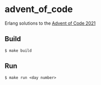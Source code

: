 advent_of_code
=====

Erlang solutions to the [Advent of Code 2021](https://adventofcode.com/2021/)

Build
---

    $ make build

Run
---

    $ make run <day number>
